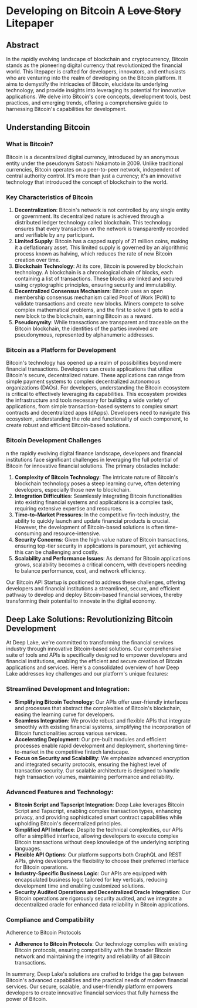 # Developing on Bitcoin A <strike>Love Story</strike> Litepaper

## Abstract

In the rapidly evolving landscape of blockchain and cryptocurrency, Bitcoin stands as the pioneering digital currency that revolutionized the financial world. This litepaper is crafted for developers, innovators, and enthusiasts who are venturing into the realm of developing on the Bitcoin platform. It aims to demystify the intricacies of Bitcoin, elucidate its underlying technology, and provide insights into leveraging its potential for innovative applications. We delve into Bitcoin's core concepts, development tools, best practices, and emerging trends, offering a comprehensive guide to harnessing Bitcoin's capabilities for development.

## Understanding Bitcoin

### What is Bitcoin?

Bitcoin is a decentralized digital currency, introduced by an anonymous entity under the pseudonym Satoshi Nakamoto in 2009. Unlike traditional currencies, Bitcoin operates on a peer-to-peer network, independent of central authority control. It's more than just a currency; it's an innovative technology that introduced the concept of blockchain to the world.

### Key Characteristics of Bitcoin

1. <strong>Decentralization</strong>: Bitcoin's network is not controlled by any single entity or government. Its decentralized nature is achieved through a distributed ledger technology called blockchain. This technology ensures that every transaction on the network is transparently recorded and verifiable by any participant.
2. <strong>Limited Supply</strong>: Bitcoin has a capped supply of 21 million coins, making it a deflationary asset. This limited supply is governed by an algorithmic process known as halving, which reduces the rate of new Bitcoin creation over time.
3. <strong>Blockchain Technology</strong>: At its core, Bitcoin is powered by blockchain technology. A blockchain is a chronological chain of blocks, each containing a list of transactions. These blocks are linked and secured using cryptographic principles, ensuring security and immutability.
4. <strong>Decentralized Consensus Mechanism</strong>: Bitcoin uses an open membership consensus mechanism called Proof of Work (PoW) to validate transactions and create new blocks. Miners compete to solve complex mathematical problems, and the first to solve it gets to add a new block to the blockchain, earning Bitcoin as a reward.
5. <strong>Pseudonymity</strong>: While transactions are transparent and traceable on the Bitcoin blockchain, the identities of the parties involved are pseudonymous, represented by alphanumeric addresses.

### Bitcoin as a Platform for Development

Bitcoin's technology has opened up a realm of possibilities beyond mere financial transactions. Developers can create applications that utilize Bitcoin's secure, decentralized nature. These applications can range from simple payment systems to complex decentralized autonomous organizations (DAOs). For developers, understanding the Bitcoin ecosystem is critical to effectively leveraging its capabilities. This ecosystem provides the infrastructure and tools necessary for building a wide variety of applications, from simple transaction-based systems to complex smart contracts and decentralized apps (dApps). Developers need to navigate this ecosystem, understanding the role and functionality of each component, to create robust and efficient Bitcoin-based solutions.

### Bitcoin Development Challenges

n the rapidly evolving digital finance landscape, developers and financial institutions face significant challenges in leveraging the full potential of Bitcoin for innovative financial solutions. The primary obstacles include:

1. <strong>Complexity of Bitcoin Technology</strong>: The intricate nature of Bitcoin's blockchain technology poses a steep learning curve, often deterring developers, especially those new to blockchain.
2. <strong>Integration Difficulties</strong>: Seamlessly integrating Bitcoin functionalities into existing financial systems and applications is a complex task, requiring extensive expertise and resources.
3. <strong>Time-to-Market Pressures</strong>: In the competitive fin-tech industry, the ability to quickly launch and update financial products is crucial. However, the development of Bitcoin-based solutions is often time-consuming and resource-intensive.
4. <strong>Security Concerns</strong>: Given the high-value nature of Bitcoin transactions, ensuring top-tier security in applications is paramount, yet achieving this can be challenging and costly.
5. <strong>Scalability and Performance Issues</strong>: As demand for Bitcoin applications grows, scalability becomes a critical concern, with developers needing to balance performance, cost, and network efficiency.

Our Bitcoin API Startup is positioned to address these challenges, offering developers and financial institutions a streamlined, secure, and efficient pathway to develop and deploy Bitcoin-based financial services, thereby transforming their potential to innovate in the digital economy.

## Deep Lake Solutions: Revolutionizing Bitcoin Development

At Deep Lake, we're committed to transforming the financial services industry through innovative Bitcoin-based solutions. Our comprehensive suite of tools and APIs is specifically designed to empower developers and financial institutions, enabling the efficient and secure creation of Bitcoin applications and services. Here's a consolidated overview of how Deep Lake addresses key challenges and our platform's unique features:

### Streamlined Development and Integration:

- <strong>Simplifying Bitcoin Technology</strong>: Our APIs offer user-friendly interfaces and processes that abstract the complexities of Bitcoin's blockchain, easing the learning curve for developers.
- <strong>Seamless Integration</strong>: We provide robust and flexible APIs that integrate smoothly with existing financial systems, simplifying the incorporation of Bitcoin functionalities across various services.
- <strong>Accelerating Deployment</strong>: Our pre-built modules and efficient processes enable rapid development and deployment, shortening time-to-market in the competitive fintech landscape.
- <strong>Focus on Security and Scalability</strong>: We emphasize advanced encryption and integrated security protocols, ensuring the highest level of transaction security. Our scalable architecture is designed to handle high transaction volumes, maintaining performance and reliability.

### Advanced Features and Technology:

- <strong>Bitcoin Script and Tapscript Integration</strong>: Deep Lake leverages Bitcoin Script and Tapscript, enabling complex transaction types, enhancing privacy, and providing sophisticated smart contract capabilities while upholding Bitcoin's decentralized principles.
- <strong>Simplified API Interface</strong>: Despite the technical complexities, our APIs offer a simplified interface, allowing developers to execute complex Bitcoin transactions without deep knowledge of the underlying scripting languages.
- <strong>Flexible API Options</strong>: Our platform supports both GraphQL and REST APIs, giving developers the flexibility to choose their preferred interface for Bitcoin operations.
- <strong>Industry-Specific Business Logic</strong>: Our APIs are equipped with encapsulated business logic tailored for key verticals, reducing development time and enabling customized solutions.
- <strong>Security Audited Operations and Decentralized Oracle Integration</strong>: Our Bitcoin operations are rigorously security audited, and we integrate a decentralized oracle for enhanced data reliability in Bitcoin applications.

### Compliance and Compatibility

Adherence to Bitcoin Protocols

- <strong>Adherence to Bitcoin Protocols</strong>: Our technology complies with existing Bitcoin protocols, ensuring compatibility with the broader Bitcoin network and maintaining the integrity and reliability of all Bitcoin transactions.

In summary, Deep Lake's solutions are crafted to bridge the gap between Bitcoin's advanced capabilities and the practical needs of modern financial services. Our secure, scalable, and user-friendly platform empowers developers to create innovative financial services that fully harness the power of Bitcoin.

